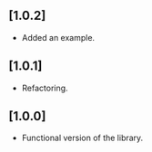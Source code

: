 ## [1.0.2]

* Added an example.

## [1.0.1]

* Refactoring.

## [1.0.0]

* Functional version of the library.
